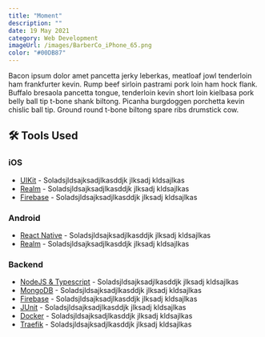```yaml
---
title: "Moment"
description: ""
date: 19 May 2021
category: Web Development
imageUrl: /images/BarberCo_iPhone_65.png
color: "#00DB87"
---
```


Bacon ipsum dolor amet pancetta jerky leberkas, meatloaf jowl tenderloin ham frankfurter kevin. Rump beef sirloin pastrami pork loin ham hock flank. Buffalo bresaola pancetta tongue, tenderloin kevin short loin kielbasa pork belly ball tip t-bone shank biltong. Picanha burgdoggen porchetta kevin chislic ball tip. Ground round t-bone biltong spare ribs drumstick cow.

## 🛠 Tools Used

### iOS
- [UIKit](https://www.npmjs.com/package/realm) - Soladsjldsajksadjlkasddjk jlksadj kldsajlkas 
- [Realm](https://www.npmjs.com/package/realm) - Soladsjldsajksadjlkasddjk jlksadj kldsajlkas 
- [Firebase](https://www.npmjs.com/package/realm) - Soladsjldsajksadjlkasddjk jlksadj kldsajlkas 

### Android
- [React Native](https://www.npmjs.com/package/realm) - Soladsjldsajksadjlkasddjk jlksadj kldsajlkas 
- [Realm](https://www.npmjs.com/package/realm) - Soladsjldsajksadjlkasddjk jlksadj kldsajlkas 

### Backend
- [NodeJS & Typescript](https://www.npmjs.com/package/realm) - Soladsjldsajksadjlkasddjk jlksadj kldsajlkas 
- [MongoDB](https://www.npmjs.com/package/realm) - Soladsjldsajksadjlkasddjk jlksadj kldsajlkas 
- [Firebase](https://www.npmjs.com/package/realm) - Soladsjldsajksadjlkasddjk jlksadj kldsajlkas 
- [JUnit](https://www.npmjs.com/package/realm) - Soladsjldsajksadjlkasddjk jlksadj kldsajlkas 
- [Docker](https://www.npmjs.com/package/realm) - Soladsjldsajksadjlkasddjk jlksadj kldsajlkas 
- [Traefik](https://www.npmjs.com/package/realm) - Soladsjldsajksadjlkasddjk jlksadj kldsajlkas 

